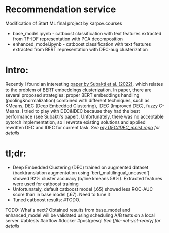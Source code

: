 # Recommendation service
Modification of Start ML final project by karpov.courses

* base_model.ipynb - catboost classification with text features extracted from TF-IDF representation with PCA decomposition
* enhanced_model.ipynb - catboost classification with text features extracted from BERT representation with DEC-aug clusterization

<!-- # Key features:
1. Downloading chunks of data from **PostgresSQL** database using **FastAPI**
2. Content-based recommendation system model was trained using **catboost** and text-derived features using **distilbert-based sentence transformer**
3. **HitRate@5** = 0.595 -->

# Intro:

Recently I found an interesting [paper by Subakti et al. (2022)](https://journalofbigdata.springeropen.com/articles/10.1186/s40537-022-00564-9), which relates to the problem of BERT embeddings clusterization. In paper, there are several proposed strategies: proper BERT embeddings handling (pooling&normalization) combined with different techniques, such as KMeans, DEC (Deep Embedded Clustering), IDEC (Improved DEC), fuzzy C-Means. I tried to play with DEC&IDEC because they had the best performance (see Subakti's paper). Unfortunately, there was no acceptable pytorch implementation, so I rewrote existing solutions and applied rewritten DEC and IDEC for current task. *See [my DEC/IDEC_mnist repo](https://github.com/grokhi/pytorch_DEC_IDEC_2022) for details*

# tl;dr:
- Deep Embedded Clustering (DEC) trained on augmented dataset (backtranslation augmentation using 'bert_multilingual_uncased') showed 92% cluster accuracy (b/line kmeans 58%). Extracted features were used for catboost training
- Unfortunately, default catboost model (.65) showed less ROC-AUC score than in base model (.67). Need to tune it
- Tuned catboost results: #TODO.

TODO: What's next? Obtained results from base_model and enhanced_model will be validated using scheduling A/B tests on a local server. #abtests #airflow #docker #postgresql *See [file-not-yet-ready] for details*
